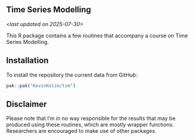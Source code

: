 
<!-- README.md is generated from README.Rmd. Please edit that file -->

## Time Series Modelling

*\<last updated on 2025-07-30\>*

This R package contains a few routines that accompany a course on Time
Series Modelling.

## Installation

To install the repository the current data from GitHub:

``` r
pak::pak("KevinKotze/tsm")
```

## Disclaimer

Please note that I’m in no way responsible for the results that may be
produced using these routines, which are mostly wrapper functions.
Researchers are encouraged to make use of other packages.
